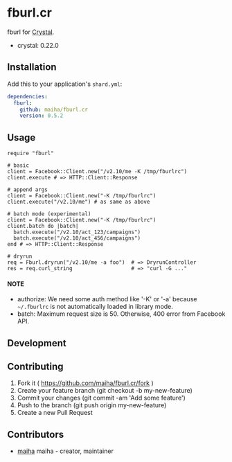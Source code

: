 # fburl.cr

fburl for [Crystal](http://crystal-lang.org/).

- crystal: 0.22.0

## Installation

Add this to your application's `shard.yml`:

```yaml
dependencies:
  fburl:
    github: maiha/fburl.cr
    version: 0.5.2
```

## Usage

```crystal
require "fburl"

# basic
client = Facebook::Client.new("/v2.10/me -K /tmp/fburlrc")
client.execute # => HTTP::Client::Response

# append args
client = Facebook::Client.new("-K /tmp/fburlrc")
client.execute("/v2.10/me") # as same as above

# batch mode (experimental)
client = Facebook::Client.new("-K /tmp/fburlrc")
client.batch do |batch|
  batch.execute("/v2.10/act_123/campaigns")
  batch.execute("/v2.10/act_456/campaigns")
end # => HTTP::Client::Response

# dryrun
req = Fburl.dryrun("/v2.10/me -a foo")  # => DryrunController
res = req.curl_string                   # => "curl -G ..."
```

#### NOTE
- authorize: We need some auth method like '-K' or '-a' because `~/.fburlrc` is not automatically loaded in library mode.
- batch: Maximum request size is 50. Otherwise, 400 error from Facebook API.

## Development

## Contributing

1. Fork it ( https://github.com/maiha/fburl.cr/fork )
2. Create your feature branch (git checkout -b my-new-feature)
3. Commit your changes (git commit -am 'Add some feature')
4. Push to the branch (git push origin my-new-feature)
5. Create a new Pull Request

## Contributors

- [maiha](https://github.com/maiha) maiha - creator, maintainer
